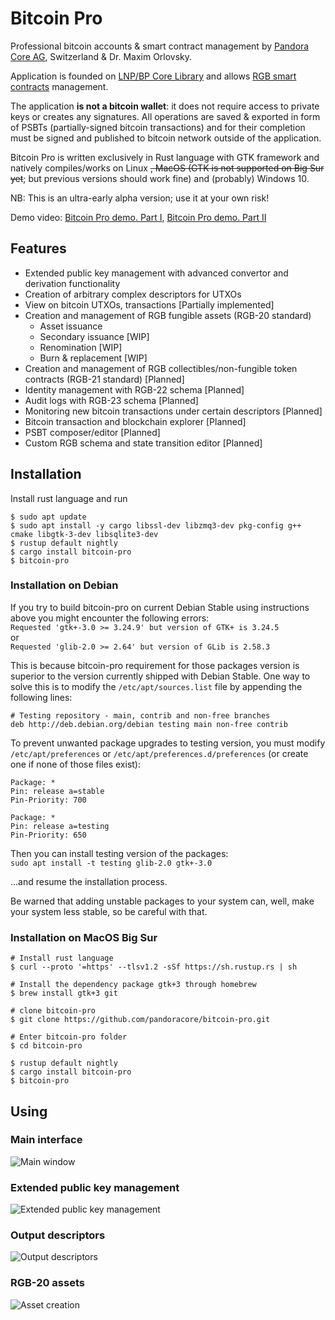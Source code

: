 # Bitcoin Pro

Professional bitcoin accounts & smart contract management by 
[Pandora Core AG](https://pandoracore.com), Switzerland & Dr. Maxim Orlovsky.

Application is founded on [LNP/BP Core Library](https://github.com/LNP-BP/rust-lnpbp)
and allows [RGB smart contracts](https://rgb-org.github.io) management.

The application **is not a bitcoin wallet**: it does not require access to 
private keys or creates any signatures. All operations are saved & exported in 
form of PSBTs (partially-signed bitcoin transactions) and for their completion
must be signed and published to bitcoin network outside of the application.

Bitcoin Pro is written exclusively in Rust language with GTK framework and 
natively compiles/works on Linux ~~, MacOS (GTK is not supported on Big Sur yet~~; 
but previous versions should work fine) and (probably) Windows 10.

NB: This is an ultra-early alpha version; use it at your own risk!

Demo video: [Bitcoin Pro demo. Part I](https://youtu.be/RkUHmgMUVrI), [Bitcoin Pro demo. Part II](https://youtu.be/iWJBikv0mbI)

## Features

* Extended public key management with advanced convertor and derivation 
  functionality
* Creation of arbitrary complex descriptors for UTXOs
* View on bitcoin UTXOs, transactions [Partially implemented]
* Creation and management of RGB fungible assets (RGB-20 standard)
  - Asset issuance
  - Secondary issuance [WIP]
  - Renomination [WIP]
  - Burn & replacement [WIP]
* Creation and management of RGB collectibles/non-fungible token contracts 
  (RGB-21 standard) [Planned]
* Identity management with RGB-22 schema [Planned]
* Audit logs with RGB-23 schema [Planned]
* Monitoring new bitcoin transactions under certain descriptors [Planned]
* Bitcoin transaction and blockchain explorer [Planned]
* PSBT composer/editor [Planned]
* Custom RGB schema and state transition editor [Planned]

## Installation

Install rust language and run

```constole
$ sudo apt update
$ sudo apt install -y cargo libssl-dev libzmq3-dev pkg-config g++ cmake libgtk-3-dev libsqlite3-dev
$ rustup default nightly
$ cargo install bitcoin-pro
$ bitcoin-pro
```

### Installation on Debian

If you try to build bitcoin-pro on current Debian Stable using instructions above you might encounter the following errors:  
`Requested 'gtk+-3.0 >= 3.24.9' but version of GTK+ is 3.24.5`  
or  
`Requested 'glib-2.0 >= 2.64' but version of GLib is 2.58.3`

This is because bitcoin-pro requirement for those packages version is superior to the version currently shipped with Debian Stable. One way to solve this is to modify the `/etc/apt/sources.list` file by appending the following lines:
```
# Testing repository - main, contrib and non-free branches
deb http://deb.debian.org/debian testing main non-free contrib
```

To prevent unwanted package upgrades to testing version, you must modify `/etc/apt/preferences` or `/etc/apt/preferences.d/preferences` (or create one if none of those files exist):
```
Package: *
Pin: release a=stable
Pin-Priority: 700

Package: *
Pin: release a=testing
Pin-Priority: 650
```

Then you can install testing version of the packages:  
`sudo apt install -t testing glib-2.0 gtk+-3.0`

...and resume the installation process.

Be warned that adding unstable packages to your system can, well, make your system less stable, so be careful with that. 

### Installation on MacOS Big Sur
```
# Install rust language
$ curl --proto '=https' --tlsv1.2 -sSf https://sh.rustup.rs | sh

# Install the dependency package gtk+3 through homebrew
$ brew install gtk+3 git

# clone bitcoin-pro
$ git clone https://github.com/pandoracore/bitcoin-pro.git

# Enter bitcoin-pro folder
$ cd bitcoin-pro

$ rustup default nightly
$ cargo install bitcoin-pro
$ bitcoin-pro
```

## Using

### Main interface

![Main window](https://github.com/pandoracore/bitcoin-pro/raw/v0.1.0-beta.1/doc/ui/main_app.png)

### Extended public key management

![Extended public key management](https://github.com/pandoracore/bitcoin-pro/raw/v0.1.0-beta.1/doc/ui/xpub_dlg.png)

### Output descriptors

![Output descriptors](https://github.com/pandoracore/bitcoin-pro/raw/v0.1.0-beta.1/doc/ui/descriptors.png)

### RGB-20 assets

![Asset creation](https://github.com/pandoracore/bitcoin-pro/raw/v0.1.0-beta.1/doc/ui/asset_creation.png)
